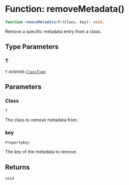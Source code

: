 # Function: removeMetadata()

```ts
function removeMetadata<T>(Class, key): void;
```

Remove a specific metadata entry from a class.

## Type Parameters

### T

`T` *extends* [`ClassType`](../../../declarations/type-aliases/ClassType.md)

## Parameters

### Class

`T`

The class to remove metadata from.

### key

`PropertyKey`

The key of the metadata to remove.

## Returns

`void`
